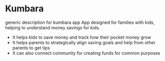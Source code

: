 # Kumbara
generic description for kumbara app 
App designed for families with kids, helping to understand money savings for kids.
- It helps kids to save money and track how their pocket money grow
- It helps parents to strategically align saving goals and help from other parents to get tips
- It can also connect community for creating funds for common purposes
